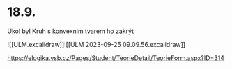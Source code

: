 # 18.9. 
Ukol byl Kruh s konvexnim tvarem ho zakrýt

![[ULM.excalidraw]]![[ULM 2023-09-25 09.09.56.excalidraw]]

https://elogika.vsb.cz/Pages/Student/TeorieDetail/TeorieForm.aspx?ID=314
